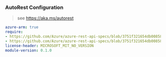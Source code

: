 ### AutoRest Configuration

> see https://aka.ms/autorest

``` yaml
azure-arm: true
require:
- https://github.com/Azure/azure-rest-api-specs/blob/3751f321654db00858e70649291af5c81e94611e/specification/elasticsan/resource-manager/readme.md
- https://github.com/Azure/azure-rest-api-specs/blob/3751f321654db00858e70649291af5c81e94611e/specification/elasticsan/resource-manager/readme.go.md
license-header: MICROSOFT_MIT_NO_VERSION
module-version: 0.1.0

```